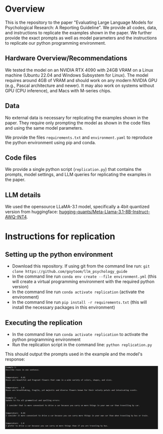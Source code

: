 # Overview
This is the repository to the paper "Evaluating Large Language Models for Psychological Research: A Reporting Guideline".
We provide all codes, data, and instructions to replicate the examples shown in the paper. We further provide the exact prompts as well as model parameters and the instructions to replicate our python programming environment.

## Hardware Overview/Recommendations
We tested the model on an NVIDIA RTX 4090 with 24GB VRAM on a Linux machine (Ubuntu 22.04 and Windows Subsystem for Linux).
The model requires around 4GB of VRAM and should work on any modern NVIDIA GPU (e.g., Pascal architecture and newer).
It may also work on systems without GPU (CPU inference), and Macs with M-series chips.

## Data
No external data is necessary for replicating the examples shown in the paper. They require only prompting the model as shown in the code files and using the same model parameters.

We provide the files `requirements.txt` and `environment.yaml` to reproduce the python environment using pip and conda.

## Code files
We provide a single python script (`replication.py`) that contains the prompts, model settings, and LLM queries for replicating the examples in the paper. 

## LLM details
We used the opensource LLaMA-3.1 model, specifically a 4bit quantized version from huggingface:
[hugging-quants/Meta-Llama-3.1-8B-Instruct-AWQ-INT4](url). 

# Instructions for replication
## Setting up the python environment
- Download this repository. If using git from the command line run: `git clone https://github.com/goytoom/llm_psychology_guide`
- In the command line run `conda env create --file environment.yml` (this will create a virtual programming environment with the required python version)
- In the command line run `conda activate replication` (activate the environment)
- In the command line run `pip install -r requirements.txt` (this will install the necessary packages in this environment)

## Executing the replication
- In the command line run `conda activate replication` to activate the python programming environment
- Run the replication script in the command line: `python replication.py`

This should output the prompts used in the example and the model's response:

![alt text](image.png)